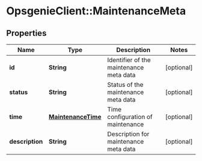 # OpsgenieClient::MaintenanceMeta

## Properties
Name | Type | Description | Notes
------------ | ------------- | ------------- | -------------
**id** | **String** | Identifier of the maintenance meta data | [optional] 
**status** | **String** | Status of the maintenance meta data | [optional] 
**time** | [**MaintenanceTime**](MaintenanceTime.md) | Time configuration of maintenance | [optional] 
**description** | **String** | Description for maintenance meta data | [optional] 


